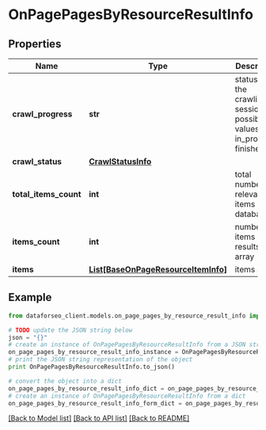 # OnPagePagesByResourceResultInfo


## Properties

Name | Type | Description | Notes
------------ | ------------- | ------------- | -------------
**crawl_progress** | **str** | status of the crawling session possible values: in_progress, finished | [optional] 
**crawl_status** | [**CrawlStatusInfo**](CrawlStatusInfo.md) |  | [optional] 
**total_items_count** | **int** | total number of relevant items in the database | [optional] 
**items_count** | **int** | number of items in the results array | [optional] 
**items** | [**List[BaseOnPageResourceItemInfo]**](BaseOnPageResourceItemInfo.md) | items array | [optional] 

## Example

```python
from dataforseo_client.models.on_page_pages_by_resource_result_info import OnPagePagesByResourceResultInfo

# TODO update the JSON string below
json = "{}"
# create an instance of OnPagePagesByResourceResultInfo from a JSON string
on_page_pages_by_resource_result_info_instance = OnPagePagesByResourceResultInfo.from_json(json)
# print the JSON string representation of the object
print OnPagePagesByResourceResultInfo.to_json()

# convert the object into a dict
on_page_pages_by_resource_result_info_dict = on_page_pages_by_resource_result_info_instance.to_dict()
# create an instance of OnPagePagesByResourceResultInfo from a dict
on_page_pages_by_resource_result_info_form_dict = on_page_pages_by_resource_result_info.from_dict(on_page_pages_by_resource_result_info_dict)
```
[[Back to Model list]](../README.md#documentation-for-models) [[Back to API list]](../README.md#documentation-for-api-endpoints) [[Back to README]](../README.md)


